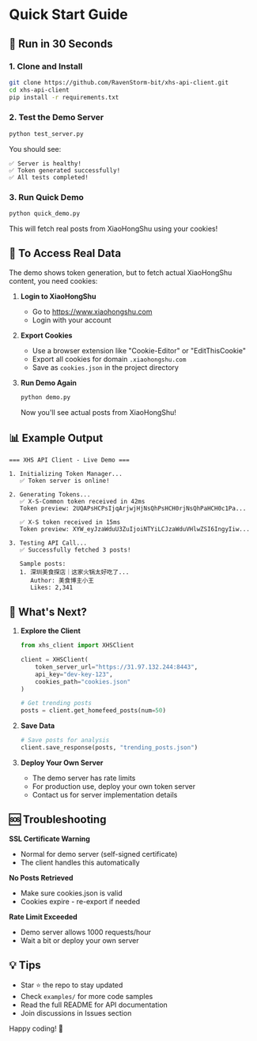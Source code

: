 # Quick Start Guide

## 🚀 Run in 30 Seconds

### 1. Clone and Install

```bash
git clone https://github.com/RavenStorm-bit/xhs-api-client.git
cd xhs-api-client
pip install -r requirements.txt
```

### 2. Test the Demo Server

```bash
python test_server.py
```

You should see:
```
✅ Server is healthy!
✅ Token generated successfully!
✅ All tests completed!
```

### 3. Run Quick Demo

```bash
python quick_demo.py
```

This will fetch real posts from XiaoHongShu using your cookies!

## 🍪 To Access Real Data

The demo shows token generation, but to fetch actual XiaoHongShu content, you need cookies:

1. **Login to XiaoHongShu**
   - Go to https://www.xiaohongshu.com
   - Login with your account

2. **Export Cookies**
   - Use a browser extension like "Cookie-Editor" or "EditThisCookie"
   - Export all cookies for domain `.xiaohongshu.com`
   - Save as `cookies.json` in the project directory

3. **Run Demo Again**
   ```bash
   python demo.py
   ```
   
   Now you'll see actual posts from XiaoHongShu!

## 📊 Example Output

```
=== XHS API Client - Live Demo ===

1. Initializing Token Manager...
   ✅ Token server is online!

2. Generating Tokens...
   ✅ X-S-Common token received in 42ms
   Token preview: 2UQAPsHCPsIjqArjwjHjNsQhPsHCH0rjNsQhPaHCH0c1Pa...
   
   ✅ X-S token received in 15ms
   Token preview: XYW_eyJzaWduU3ZuIjoiNTYiLCJzaWduVHlwZSI6IngyIiw...

3. Testing API Call...
   ✅ Successfully fetched 3 posts!
   
   Sample posts:
   1. 深圳美食探店｜这家火锅太好吃了...
      Author: 美食博主小王
      Likes: 2,341
```

## 🎯 What's Next?

1. **Explore the Client**
   ```python
   from xhs_client import XHSClient
   
   client = XHSClient(
       token_server_url="https://31.97.132.244:8443",
       api_key="dev-key-123",
       cookies_path="cookies.json"
   )
   
   # Get trending posts
   posts = client.get_homefeed_posts(num=50)
   ```

2. **Save Data**
   ```python
   # Save posts for analysis
   client.save_response(posts, "trending_posts.json")
   ```

3. **Deploy Your Own Server**
   - The demo server has rate limits
   - For production use, deploy your own token server
   - Contact us for server implementation details

## 🆘 Troubleshooting

**SSL Certificate Warning**
- Normal for demo server (self-signed certificate)
- The client handles this automatically

**No Posts Retrieved**
- Make sure cookies.json is valid
- Cookies expire - re-export if needed

**Rate Limit Exceeded**
- Demo server allows 1000 requests/hour
- Wait a bit or deploy your own server

## 💡 Tips

- Star ⭐ the repo to stay updated
- Check `examples/` for more code samples
- Read the full README for API documentation
- Join discussions in Issues section

Happy coding! 🎉